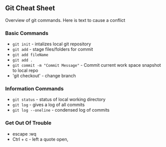 ## Git Cheat Sheet

Overview of git commands.
Here is text to cause a conflict


### Basic Commands
* `git init` - intalizes local git repository
* `git add` - stage files/folders for commit
* `git add fileName`
* `git add .`
* `git commit -m "Commit Message"` - Commit current work space snapshot to local repo
* 'git checkout' - change branch


### Information Commands
* `git status`  - status of local working directory
* `git log`  - gives a log of all commits
* `git log --oneline`  - condensed log of commits

### Get Out Of Trouble
* escape :wq
* Ctrl + c - left a quote open,
